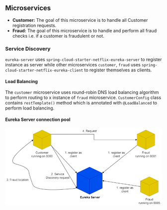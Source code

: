 ## Microservices
* **Customer:** The goal of this microservice is to handle all Customer registration requests.
* **Fraud:** The goal of this microservice is to handle and perform all fraud checks i.e. if a customer is fraudulent or not.

### Service Discovery
`eureka-server` uses `spring-cloud-starter-netflix-eureka-server` to register instance as server while other microservices `customer`, `fraud` uses `spring-cloud-starter-netflix-eureka-client` to register themselves as clients.

#### Load Balancing
The `customer` microservice uses round-robin DNS load balancing algorithm to perform routing to x instance of `fraud` microservice. `CustomerConfig` class contains `restTemplate()` method which is annotated with `@LoadBalanced` to perform load balancing.

#### Eureka Server connection pool
![](misc/eureka-server.png)



